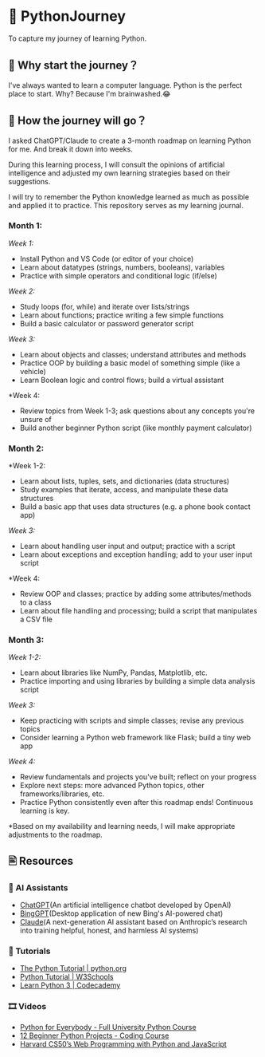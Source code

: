 # 🐍 PythonJourney
To capture my journey of learning Python.

## 🤔 Why start the journey？
I've always wanted to learn a computer language. Python is the perfect place to start. Why? Because I'm brainwashed.😂

## 🚀 How the journey will go？

I asked ChatGPT/Claude to create a 3-month roadmap on learning Python for me. And break it down into weeks. 

During this learning process, I will consult the opinions of artificial intelligence and adjusted my own learning strategies based on their suggestions. 

I will try to remember the Python knowledge learned as much as possible and applied it to practice. This repository serves as my learning journal.



### Month 1:

*Week 1:*

- Install Python and VS Code (or editor of your choice)
- Learn about datatypes (strings, numbers, booleans), variables
- Practice with simple operators and conditional logic (if/else)

*Week 2:*

- Study loops (for, while) and iterate over lists/strings
- Learn about functions; practice writing a few simple functions
- Build a basic calculator or password generator script

*Week 3:*

- Learn about objects and classes; understand attributes and methods
- Practice OOP by building a basic model of something simple (like a vehicle)
- Learn Boolean logic and control flows; build a virtual assistant

*Week 4:

- Review topics from Week 1-3; ask questions about any concepts you're unsure of
- Build another beginner Python script (like monthly payment calculator)

### Month 2: 

*Week 1-2:

- Learn about lists, tuples, sets, and dictionaries (data structures) 
- Study examples that iterate, access, and manipulate these data structures
- Build a basic app that uses data structures (e.g. a phone book contact app)

*Week 3:*

- Learn about handling user input and output; practice with a script 
- Learn about exceptions and exception handling; add to your user input script

*Week 4:

- Review OOP and classes; practice by adding some attributes/methods to a class
- Learn about file handling and processing; build a script that manipulates a CSV file

### Month 3: 

*Week 1-2:*

- Learn about libraries like NumPy, Pandas, Matplotlib, etc.
- Practice importing and using libraries by building a simple data analysis script

*Week 3:*

- Keep practicing with scripts and simple classes; revise any previous topics
- Consider learning a Python web framework like Flask; build a tiny web app 

*Week 4:*

- Review fundamentals and projects you've built; reflect on your progress 
- Explore next steps: more advanced Python topics, other frameworks/libraries, etc.
- Practice Python consistently even after this roadmap ends! Continuous learning is key.



*Based on my availability and learning needs, I will make appropriate adjustments to the roadmap.

## 🖹 Resources

### 🤖 AI Assistants
- [ChatGPT](https://openai.com/blog/chatgpt)(An artificial intelligence chatbot developed by OpenAI)
- [BingGPT](https://github.com/dice2o/BingGPT)(Desktop application of new Bing's AI-powered chat)
- [Claude](https://www.anthropic.com/index/introducing-claude)(A next-generation AI assistant based on Anthropic’s research into training helpful, honest, and harmless AI systems)

### 📖 Tutorials
- [The Python Tutorial | python.org](https://docs.python.org/3/tutorial/)
- [Python Tutorial | W3Schools](https://www.w3schools.com/python/)
- [Learn Python 3 | Codecademy](https://www.codecademy.com/learn/learn-python-3)

### 🎞️ Videos
- [Python for Everybody - Full University Python Course](https://www.youtube.com/watch?v=8DvywoWv6fI)
- [12 Beginner Python Projects - Coding Course](https://www.youtube.com/watch?v=8ext9G7xspg)
- [Harvard CS50’s Web Programming with Python and JavaScript](https://www.youtube.com/watch?v=vzGllw18DkA)
